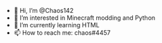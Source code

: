 - 👋 Hi, I’m @Chaos142
- 👀 I’m interested in Minecraft modding and Python
- 🌱 I’m currently learning HTML
- 📫 How to reach me: chaos#4457
